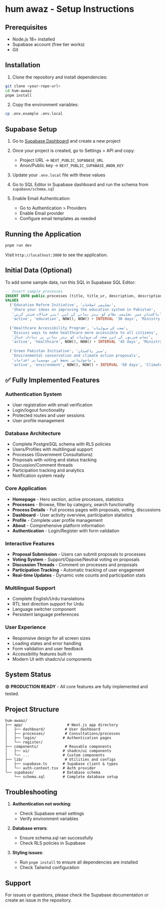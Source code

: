 # hum awaz - Setup Instructions

## Prerequisites

- Node.js 18+ installed
- Supabase account (free tier works)
- Git

## Installation

1. Clone the repository and install dependencies:

```bash
git clone <your-repo-url>
cd hum-awaaz
pnpm install
```

2. Copy the environment variables:

```bash
cp .env.example .env.local
```

## Supabase Setup

1. Go to [Supabase Dashboard](https://app.supabase.com) and create a new project

2. Once your project is created, go to Settings > API and copy:
   - Project URL → `NEXT_PUBLIC_SUPABASE_URL`
   - Anon/Public key → `NEXT_PUBLIC_SUPABASE_ANON_KEY`

3. Update your `.env.local` file with these values

4. Go to SQL Editor in Supabase dashboard and run the schema from `supabase/schema.sql`

5. Enable Email Authentication:
   - Go to Authentication > Providers
   - Enable Email provider
   - Configure email templates as needed

## Running the Application

```bash
pnpm run dev
```

Visit `http://localhost:3000` to see the application.

## Initial Data (Optional)

To add some sample data, run this SQL in Supabase SQL Editor:

```sql
-- Insert sample processes
INSERT INTO public.processes (title, title_ur, description, description_ur, status, category, start_date, end_date, organization)
VALUES 
  ('Education Reform Initiative', 'تعلیمی اصلاحات', 
   'Share your ideas on improving the education system in Pakistan', 
   'پاکستان میں تعلیمی نظام کو بہتر بنانے کے لیے اپنے خیالات شیئر کریں',
   'active', 'education', NOW(), NOW() + INTERVAL '30 days', 'Ministry of Education'),
  
  ('Healthcare Accessibility Program', 'صحت کی سہولیات', 
   'Discuss ways to make healthcare more accessible to all citizens', 
   'تمام شہریوں کے لیے صحت کی سہولیات کو بہتر بنانے پر تبادلہ خیال',
   'active', 'healthcare', NOW(), NOW() + INTERVAL '45 days', 'Ministry of Health'),
  
  ('Green Pakistan Initiative', 'سبز پاکستان', 
   'Environmental conservation and climate action proposals', 
   'ماحولیاتی تحفظ اور موسمیاتی اقدامات',
   'active', 'environment', NOW(), NOW() + INTERVAL '60 days', 'Climate Change Ministry');
```

## ✅ Fully Implemented Features

### **Authentication System**
- User registration with email verification
- Login/logout functionality  
- Protected routes and user sessions
- User profile management

### **Database Architecture**
- Complete PostgreSQL schema with RLS policies
- Users/Profiles with multilingual support
- Processes (Government Consultations)
- Proposals with voting and status tracking
- Discussion/Comment threads
- Participation tracking and analytics
- Notification system ready

### **Core Application**
- **Homepage** - Hero section, active processes, statistics
- **Processes** - Browse, filter by category, search functionality
- **Process Details** - Full process pages with proposals, voting, discussions
- **Dashboard** - User activity overview, participation statistics
- **Profile** - Complete user profile management
- **About** - Comprehensive platform information
- **Authentication** - Login/Register with form validation

### **Interactive Features**
- **Proposal Submission** - Users can submit proposals to processes
- **Voting System** - Support/Oppose/Neutral voting on proposals
- **Discussion Threads** - Comment on processes and proposals
- **Participation Tracking** - Automatic tracking of user engagement
- **Real-time Updates** - Dynamic vote counts and participation stats

### **Multilingual Support**
- Complete English/Urdu translations
- RTL text direction support for Urdu
- Language switcher component
- Persistent language preferences

### **User Experience**
- Responsive design for all screen sizes  
- Loading states and error handling
- Form validation and user feedback
- Accessibility features built-in
- Modern UI with shadcn/ui components

## System Status

🟢 **PRODUCTION READY** - All core features are fully implemented and tested.

## Project Structure

```
hum-awaaz/
├── app/                    # Next.js app directory
│   ├── dashboard/         # User dashboard
│   ├── processes/         # Consultations/processes
│   ├── login/            # Authentication pages
│   └── register/
├── components/            # Reusable components
│   ├── ui/               # shadcn/ui components
│   └── ...               # Custom components
├── lib/                   # Utilities and configs
│   ├── supabase.ts       # Supabase client & types
│   └── auth-context.tsx  # Auth provider
└── supabase/             # Database schema
    └── schema.sql        # Complete database setup
```

## Troubleshooting

1. **Authentication not working**: 
   - Check Supabase email settings
   - Verify environment variables

2. **Database errors**:
   - Ensure schema.sql ran successfully
   - Check RLS policies in Supabase

3. **Styling issues**:
   - Run `pnpm install` to ensure all dependencies are installed
   - Check Tailwind configuration

## Support

For issues or questions, please check the Supabase documentation or create an issue in the repository.